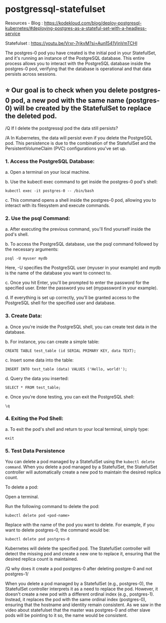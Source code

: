 # postgressql-statefulset

Resources -
Blog : https://kodekloud.com/blog/deploy-postgresql-kubernetes/#deploying-postgres-as-a-stateful-set-with-a-headless-service

Statefulset : https://youtu.be/Vrxr-7rjkvM?si=Aun1541VjnVmTCHl

The postgres-0 pod you have created is the initial pod in your StatefulSet, and it's running an instance of the PostgreSQL database. This entire process allows you to interact with the PostgreSQL database inside the postgres-0 pod, verifying that the database is operational and that data persists across sessions. 

## ⭐ Our goal is to check when you delete postgres-0 pod, a new pod with the same name (postgres-0) will be created by the StatefulSet to replace the deleted pod.

/Q If I delete the postgressql pod the data still persists? 

/A In Kubernetes, the data will persist even if you delete the PostgreSQL pod. This persistence is due to the combination of the StatefulSet and the PersistentVolumeClaim (PVC) configurations you've set up.


### 1. Access the PostgreSQL Database:

  a. Open a terminal on your local machine.
  
  b. Use the kubectl exec command to get inside the postgres-0 pod's shell:
  
  ```
  kubectl exec -it postgres-0 -- /bin/bash
  ```
  c. This command opens a shell inside the postgres-0 pod, allowing you to interact with its filesystem and execute commands.

### 2. Use the psql Command:

  a. After executing the previous command, you'll find yourself inside the pod's shell.
  
  b. To access the PostgreSQL database, use the psql command followed by the necessary arguments:
  
  ```
  psql -U myuser mydb
  ```
  Here, -U specifies the PostgreSQL user (myuser in your example) and mydb is the name of the database you want to connect to.
  
  c. Once you hit Enter, you'll be prompted to enter the password for the specified user. Enter the password you set (mypassword in your example).
  
  d. If everything is set up correctly, you'll be granted access to the PostgreSQL shell for the specified user and database.

### 3. Create Data:

  a. Once you're inside the PostgreSQL shell, you can create test data in the database.
  
  b. For instance, you can create a simple table:
  
  ```
  CREATE TABLE test_table (id SERIAL PRIMARY KEY, data TEXT);
  ```
  c. Insert some data into the table:
  
  ```
  INSERT INTO test_table (data) VALUES ('Hello, world!');
  ```
  d. Query the data you inserted:
  
  ```
  SELECT * FROM test_table;
  ```
  e. Once you're done testing, you can exit the PostgreSQL shell:
  
  ```
  \q
  ```
### 4. Exiting the Pod Shell:

  a. To exit the pod's shell and return to your local terminal, simply type:
  
  ```
  exit
  ```
### 5. Test Data Persistence

You can delete a pod managed by a StatefulSet using the ```kubectl delete command```. When you delete a pod managed by a StatefulSet, the StatefulSet controller will automatically create a new pod to maintain the desired replica count.

To delete a pod:

Open a terminal.

Run the following command to delete the pod:

```
kubectl delete pod <pod-name>
```
Replace <pod-name> with the name of the pod you want to delete. For example, if you want to delete postgres-0, the command would be:

```
kubectl delete pod postgres-0
```
Kubernetes will delete the specified pod. The StatefulSet controller will detect the missing pod and create a new one to replace it, ensuring that the desired replica count is maintained.


/Q why does it create a pod postgres-0 after deleting postgre-0 and not postgres-1/

When you delete a pod managed by a StatefulSet (e.g., postgres-0), the StatefulSet controller interprets it as a need to replace the pod. However, it doesn't create a new pod with a different ordinal index (e.g., postgres-1). Instead, it replaces the pod with the same ordinal index (postgres-0), ensuring that the hostname and identity remain consistent. As we saw in the video about statefulset that the master was postgres-0 and other slave pods will be pointing to it so, the name would be consistent.
